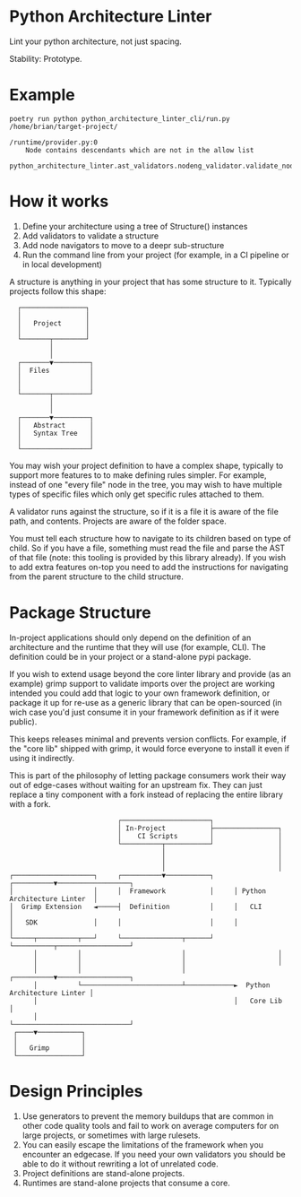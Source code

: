 # Python Architecture Linter

Lint your python architecture, not just spacing.

Stability: Prototype.

# Example

```
poetry run python python_architecture_linter_cli/run.py /home/brian/target-project/

/runtime/provider.py:0  
    Node contains descendants which are not in the allow list  
    python_architecture_linter.ast_validators.nodeng_validator.validate_node_descendants_allow_list
```

# How it works

1. Define your architecture using a tree of Structure() instances
1. Add validators to validate a structure
1. Add node navigators to move to a deepr sub-structure
1. Run the command line from your project (for example, in a CI pipeline or in
   local development)


A structure is anything in your project that has some structure to it.
Typically projects follow this shape:

```
  ┌────────────────┐
  │                │
  │   Project      │
  │                │
  └───────┬────────┘
          │
          │
  ┌───────▼─────────┐
  │  Files          │
  │                 │
  │                 │
  └───────┬─────────┘
          │
          │
  ┌───────▼─────────┐
  │   Abstract      │
  │   Syntax Tree   │
  │                 │
  └─────────────────┘
```

You may wish your project definition to have a complex shape, typically to
support more features to to make defining rules simpler.  For example, instead
of one "every file" node in the tree, you may wish to have multiple types of
specific files which only get specific rules attached to them.

A validator runs against the structure, so if it is a file it is aware of the
file path, and contents. Projects are aware of the folder space. 

You must tell each structure how to navigate to its children based on type of
child. So if you have a file, something must read the file and parse the AST of
that file (note: this tooling is provided by this library already). If you wish
to add extra features on-top you need to add the instructions for
navigating from the parent structure to the child structure. 


# Package Structure
In-project applications should only depend on the definition of an architecture
and the runtime that they will use (for example, CLI). The definition could be
in your project or a stand-alone pypi package.

If you wish to extend usage beyond the core linter library and provide (as an
example) grimp support to validate imports over the project are working
intended you could add that logic to your own framework definition, or package
it up for re-use as a generic library that can be open-sourced (in wich case
you'd just consume it in your framework definition as if it were public).

This keeps releases minimal and prevents version conflicts. For example, if the
"core lib" shipped with grimp, it would force everyone to install it even if
using it indirectly. 

This is part of the philosophy of letting package consumers work their way out
of edge-cases without waiting for an upstream fix. They can just replace a tiny
component with a fork instead of replacing the entire library with a fork.

```
                           ┌──────────────────────┐
                           │ In-Project           ├────────────────┐
                           │    CI Scripts        │                │
                           └──────────┬───────────┘                │
                                      │                            │
                                      │                            │
                                      │                            │
┌────────────────────┐     ┌──────────▼───────────┐     ┌──────────▼──────────────────┐
│                    │     │  Framework           │     │ Python Architecture Linter  │
│  Grimp Extension   ◄─────┤  Definition          │     │   CLI                       │
│   SDK              │     │                      │     │                             │
└─────┬──────────┬───┘     └───────────────┬──────┘     └──────────┬──────────────────┘
      │          │                         │                       │
      │          │                         │                       │
      │          │                         │            ┌──────────▼──────────────────┐
      │          └─────────────────────────┴────────────►  Python Architecture Linter │
      │                                                 │   Core Lib                  │
      │                                                 └─────────────────────────────┘
 ┌────▼───────────┐
 │                │
 │   Grimp        │
 └────────────────┘
```





# Design Principles
1. Use generators to prevent the memory buildups that are common in other code
   quality tools and fail to work on average computers for on large projects,
or sometimes with large rulesets.
2. You can easily escape the limitations of the framework when you encounter an
   edgecase. If you need your own validators you should be able to do it
without rewriting a lot of unrelated code.
3. Project definitions are stand-alone projects.
4. Runtimes are stand-alone projects that consume a core.

